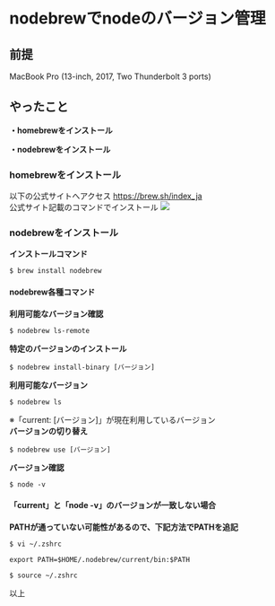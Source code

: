 # nodebrewでnodeのバージョン管理
## 前提
MacBook Pro (13-inch, 2017, Two Thunderbolt 3 ports)

## やったこと
**・homebrewをインストール**

**・nodebrewをインストール**

### homebrewをインストール
以下の公式サイトへアクセス
<a href="https://brew.sh/index_ja" target="_blank">https://brew.sh/index_ja</a><br />
公式サイト記載のコマンドでインストール
<img src="./img/article7/homebrew.png" decoding="async">

### nodebrewをインストール
**インストールコマンド**

```
$ brew install nodebrew
```

#### nodebrew各種コマンド

**利用可能なバージョン確認**

```
$ nodebrew ls-remote
```

**特定のバージョンのインストール**

```
$ nodebrew install-binary [バージョン]
```

**利用可能なバージョン**

```
$ nodebrew ls
```

※「current: [バージョン]」が現在利用しているバージョン<br />
**バージョンの切り替え**

```
$ nodebrew use [バージョン]
```

**バージョン確認**

```
$ node -v
```

#### 「current」と「node -v」のバージョンが一致しない場合

**PATHが通っていない可能性があるので、下記方法でPATHを追記**

```
$ vi ~/.zshrc
```

```
export PATH=$HOME/.nodebrew/current/bin:$PATH
```

```
$ source ~/.zshrc
```

以上
